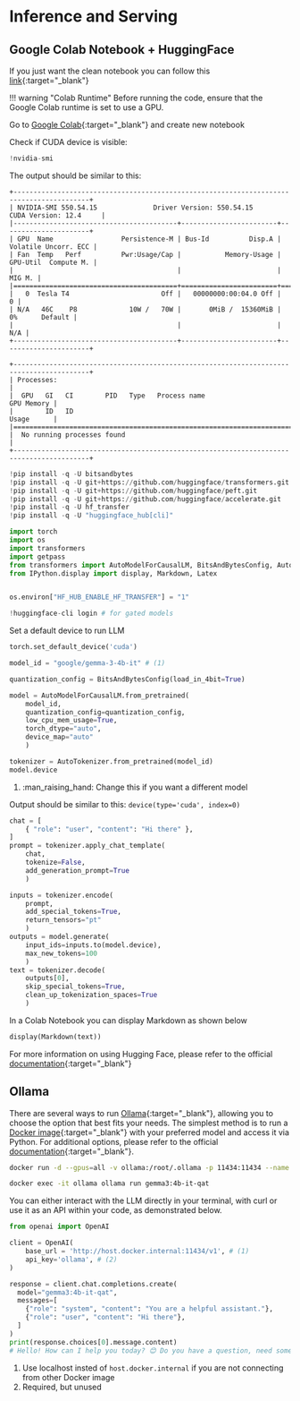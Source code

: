 # Inference and Serving

## Google Colab Notebook + HuggingFace

If you just want the clean notebook you can follow this [link](https://colab.research.google.com/github/kajzer/future-fluent/blob/main/examples/notebooks/model_serving_colab_bnb_en.ipynb){:target="_blank"}

!!! warning "Colab Runtime"
    Before running the code, ensure that the Google Colab runtime is set to use a GPU.

Go to [Google Colab](https://colab.research.google.com/){:target="_blank"} and create new notebook

Check if CUDA device is visible:

``` py
!nvidia-smi
```

The output should be similar to this:

```
+-----------------------------------------------------------------------------------------+
| NVIDIA-SMI 550.54.15              Driver Version: 550.54.15      CUDA Version: 12.4     |
|-----------------------------------------+------------------------+----------------------+
| GPU  Name                 Persistence-M | Bus-Id          Disp.A | Volatile Uncorr. ECC |
| Fan  Temp   Perf          Pwr:Usage/Cap |           Memory-Usage | GPU-Util  Compute M. |
|                                         |                        |               MIG M. |
|=========================================+========================+======================|
|   0  Tesla T4                       Off |   00000000:00:04.0 Off |                    0 |
| N/A   46C    P8             10W /   70W |       0MiB /  15360MiB |      0%      Default |
|                                         |                        |                  N/A |
+-----------------------------------------+------------------------+----------------------+
                                                                                         
+-----------------------------------------------------------------------------------------+
| Processes:                                                                              |
|  GPU   GI   CI        PID   Type   Process name                              GPU Memory |
|        ID   ID                                                               Usage      |
|=========================================================================================|
|  No running processes found                                                             |
+-----------------------------------------------------------------------------------------+
```

``` py title="Install dependancies"
!pip install -q -U bitsandbytes
!pip install -q -U git+https://github.com/huggingface/transformers.git
!pip install -q -U git+https://github.com/huggingface/peft.git
!pip install -q -U git+https://github.com/huggingface/accelerate.git
!pip install -q -U hf_transfer
!pip install -q -U "huggingface_hub[cli]"
```

``` py title="Import modules"
import torch
import os
import transformers
import getpass
from transformers import AutoModelForCausalLM, BitsAndBytesConfig, AutoTokenizer
from IPython.display import display, Markdown, Latex


os.environ["HF_HUB_ENABLE_HF_TRANSFER"] = "1"
```

``` py title="Only for gated models"
!huggingface-cli login # for gated models
```

Set a default device to run LLM

``` py
torch.set_default_device('cuda')
```

``` py
model_id = "google/gemma-3-4b-it" # (1)

quantization_config = BitsAndBytesConfig(load_in_4bit=True)

model = AutoModelForCausalLM.from_pretrained(
    model_id,
    quantization_config=quantization_config,
    low_cpu_mem_usage=True,
    torch_dtype="auto",
    device_map="auto"
    )

tokenizer = AutoTokenizer.from_pretrained(model_id)
model.device
```

1. :man_raising_hand: Change this if you want a different model

Output should be similar to this: `device(type='cuda', index=0)`

``` py title="Run inferance on the model"
chat = [
    { "role": "user", "content": "Hi there" },
]
prompt = tokenizer.apply_chat_template(
    chat, 
    tokenize=False, 
    add_generation_prompt=True
    )

inputs = tokenizer.encode(
    prompt, 
    add_special_tokens=True, 
    return_tensors="pt"
    )
outputs = model.generate(
    input_ids=inputs.to(model.device),
    max_new_tokens=100
    )
text = tokenizer.decode(
    outputs[0],
    skip_special_tokens=True, 
    clean_up_tokenization_spaces=True
    )
```

In a Colab Notebook you can display Markdown as shown below

```py
display(Markdown(text))
```

For more information on using Hugging Face, please refer to the official [documentation](https://huggingface.co/docs/transformers/en/quantization/bitsandbytes){:target="_blank"}

## Ollama

There are several ways to run [Ollama](https://ollama.com/){:target="_blank"}, allowing you to choose the option that best fits your needs. The simplest method is to run a [Docker image](https://hub.docker.com/r/ollama/ollama){:target="_blank"} with your preferred model and access it via Python. For additional options, please refer to the official [documentation](https://github.com/ollama/ollama/tree/main/docs){:target="_blank"}.

```bash title="Docker with GPU support"
docker run -d --gpus=all -v ollama:/root/.ollama -p 11434:11434 --name ollama ollama/ollama
```

```bash
docker exec -it ollama ollama run gemma3:4b-it-qat
```

You can either interact with the LLM directly in your terminal, with curl or use it as an API within your code, as demonstrated below.

```py linenums="1"
from openai import OpenAI

client = OpenAI(
    base_url = 'http://host.docker.internal:11434/v1', # (1)
    api_key='ollama', # (2)
)

response = client.chat.completions.create(
  model="gemma3:4b-it-qat",
  messages=[
    {"role": "system", "content": "You are a helpful assistant."},
    {"role": "user", "content": "Hi there"},
  ]
)
print(response.choices[0].message.content)
# Hello! How can I help you today? 😊 Do you have a question, need some information, or just want to chat?
```

1. Use localhost insted of `host.docker.internal` if you are not connecting from other Docker image
2. Required, but unused
